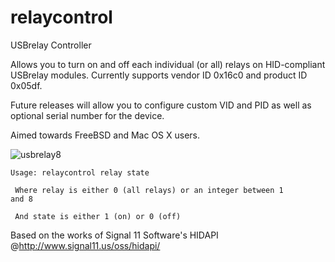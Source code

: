 relaycontrol
============

USBrelay Controller

Allows you to turn on and off each individual (or all) relays on HID-compliant USBrelay modules. Currently supports vendor ID 0x16c0 and product ID 0x05df.

Future releases will allow you to configure custom VID and PID as well as optional serial number for the device.

Aimed towards FreeBSD and Mac OS X users.

![usbrelay8](https://cloud.githubusercontent.com/assets/9513010/4875323/de82cc7a-6291-11e4-922b-5f5197c27a16.jpg)

<code>Usage: relaycontrol relay state</code>

<code> Where relay is either 0 (all relays) or an integer between 1 and 8</code>

<code> And state is either 1 (on) or 0 (off)</code>

Based on the works of Signal 11 Software's HIDAPI @http://www.signal11.us/oss/hidapi/
